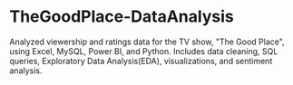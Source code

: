 # TheGoodPlace-DataAnalysis
Analyzed viewership and ratings data for the TV show, "The Good Place", using Excel, MySQL, Power BI, and Python. Includes data cleaning, SQL queries, Exploratory Data Analysis(EDA), visualizations, and sentiment analysis.
